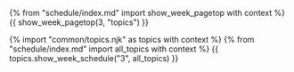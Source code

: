 {% from "schedule/index.md" import show_week_pagetop with context %}
{{ show_week_pagetop(3, "topics") }}

{% import "common/topics.njk" as topics with context %}
{% from "schedule/index.md" import all_topics with context %}
{{ topics.show_week_schedule("3", all_topics) }}